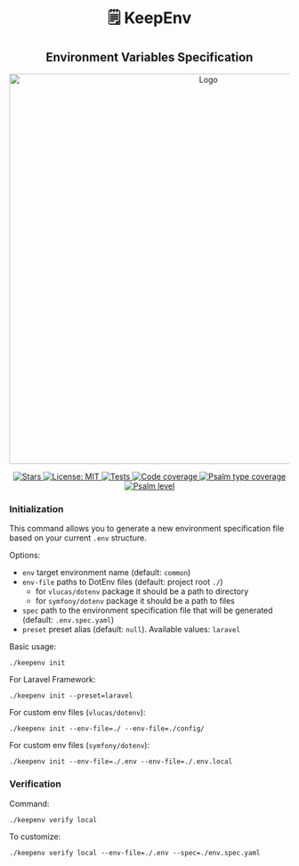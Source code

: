 <h1 align="center">🗒 KeepEnv</h1>
<h2 align="center">Environment Variables Specification</h2>
<p align="center">
  <img width="700" align="center" src="https://github.com/andriichuk/keepenv/blob/main/art/logo.jpeg" alt="Logo"/>
</p>
<p align="center">
  <a href="https://github.com/andriichuk/keepenv">
    <img alt="Stars" src="https://img.shields.io/github/stars/andriichuk/keepenv?color=blue" target="_blank" />
  </a>
  <a href="https://github.com/andriichuk/keepenv/blob/master/LICENSE">
    <img alt="License: MIT" src="https://poser.pugx.org/andriichuk/keepenv/license?format=flat" target="_blank" />
  </a>
  <a href="https://github.com/andriichuk/keepenv/actions">
    <img alt="Tests" src="https://github.com/andriichuk/enviro/actions/workflows/test.yml/badge.svg" target="_blank" />
  </a>
  <a href="https://codecov.io/gh/andriichuk/keepenv">
    <img alt="Code coverage" src="https://codecov.io/gh/andriichuk/keepenv/branch/main/graph/badge.svg?token=07FR1W9XVE"/>
  </a>
  <a href="https://github.com/andriichuk/keepenv/blob/main/psalm.xml">
    <img alt="Psalm type coverage" src="https://shepherd.dev/github/andriichuk/enviro/coverage.svg" />
  </a>
  <a href="https://github.com/andriichuk/keepenv/blob/main/psalm.xml">
    <img alt="Psalm level" src="https://shepherd.dev/github/andriichuk/enviro/level.svg" />
  </a>
</p>

### Initialization

This command allows you to generate a new environment specification file based on your current `.env` structure.

Options:

* `env` target environment name (default: `common`)
* `env-file` paths to DotEnv files (default: project root `./`)
  * for `vlucas/dotenv` package it should be a path to directory
  * for `symfony/dotenv` package it should be a path to files
* `spec` path to the environment specification file that will be generated (default: `.env.spec.yaml`)
* `preset` preset alias (default: `null`). Available values: `laravel` 

Basic usage:

```shell
./keepenv init
```

For Laravel Framework:

```shell
./keepenv init --preset=laravel
```

For custom env files (`vlucas/dotenv`):

```shell
./keepenv init --env-file=./ --env-file=./config/
```

For custom env files (`symfony/dotenv`):

```shell
./keepenv init --env-file=./.env --env-file=./.env.local
```

### Verification

Command:

```shell
./keepenv verify local
```

To customize:

```shell
./keepenv verify local --env-file=./.env --spec=./env.spec.yaml
```
